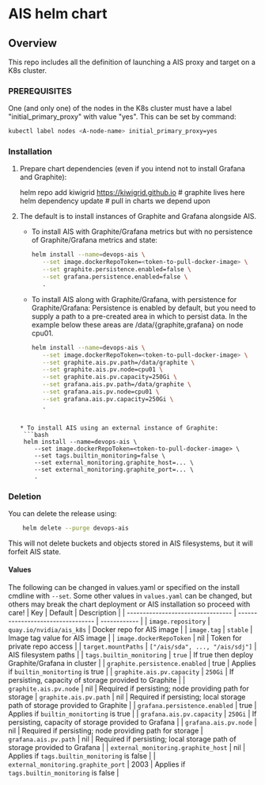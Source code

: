 # AIS helm chart 

## Overview

This repo includes all the definition of launching a AIS proxy and target on a K8s cluster.

### PREREQUISITES
One (and only one) of the nodes in the K8s cluster must have a label "initial_primary_proxy" with value "yes". This can be set by command:
```bash
kubectl label nodes <A-node-name> initial_primary_proxy=yes
```

### Installation

1. Prepare chart dependencies (even if you intend not to install Grafana and Graphite):

    helm repo add kiwigrid https://kiwigrid.github.io       # graphite lives here
    helm dependency update                                  # pull in charts we depend upon

2. The default is to install instances of Graphite and Grafana alongside AIS.

   * To install AIS with Graphite/Grafana metrics but with no persistence of Graphite/Grafana metrics and state:
     ```bash
     helm install --name=devops-ais \
        --set image.dockerRepoToken=<token-to-pull-docker-image> \
        --set graphite.persistence.enabled=false \
        --set grafana.persistence.enabled=false \
        .
      ```
   * To install AIS along with Graphite/Grafana, with persistence for Graphite/Grafana:
     Persistence is enabled by default, but you need to supply a path to a pre-created area in which to persist data. In the example below these areas are /data/{graphite,grafana} on node cpu01.
     ```bash
     helm install --name=devops-ais \
        --set image.dockerRepoToken=<token-to-pull-docker-image> \
        --set graphite.ais.pv.path=/data/graphite \
        --set graphite.ais.pv.node=cpu01 \
        --set graphite.ais.pv.capacity=250Gi \
        --set grafana.ais.pv.path=/data/graphite \
        --set grafana.ais.pv.node=cpu01 \
        --set grafana.ais.pv.capacity=250Gi \
        .
    ```

   * To install AIS using an external instance of Graphite:
     ```bash
     helm install --name=devops-ais \
        --set image.dockerRepoToken=<token-to-pull-docker-image> \
        --set tags.builtin_monitoring=false \
        --set external_monitoring.graphite_host=... \
        --set external_monitoring.graphite_port=... \
        .
    ```

### Deletion
You can delete the release using:
```bash
    helm delete --purge devops-ais
```
This will not delete buckets and objects stored in AIS filesystems, but it will forfeit AIS state.

#### Values

The following can be changed in values.yaml or specified on the install cmdline with `--set`. Some other values in `values.yaml` can be changed, but others may break the chart deployment or AIS installation so proceed with care!
| Key                               | Default                           | Description  |
| --------------------------------- | --------------------------------- | ------------ |
| `image.repository`                | `quay.io/nvidia/ais_k8s`          | Docker repo for AIS image |
| `image.tag`                       | `stable`                          | Image tag value for AIS image |
| `image.dockerRepoToken`           | nil                               | Token for private repo access |
| `target.mountPaths`               | `["/ais/sda", ..., "/ais/sdj"]`   | AIS filesystem paths |
| `tags.builtin_monitoring`         | `true`                            | If true then deploy Graphite/Grafana in cluster |
| `graphite.persistence.enabled`    | true                              | Applies if `builtin_monitorting` is true |
| `graphite.ais.pv.capacity`        | `250Gi`                           | If persisting, capacity of storage provided to Graphite |
| `graphite.ais.pv.node`            | nil                               | Required if persisting; node providing path for storage
| `graphite.ais.pv.path`            | nil                               | Required if persisting; local storage path of storage provided to Graphite |
| `grafana.persistence.enabled`    | true                              | Applies if `builtin_monitorting` is true |
| `grafana.ais.pv.capacity`        | `250Gi`                           | If persisting, capacity of storage provided to Grafana |
| `grafana.ais.pv.node`            | nil                               | Required if persisting; node providing path for storage
| `grafana.ais.pv.path`            | nil                               | Required if persisting; local storage path of storage provided to Grafana |
| `external_monitoring.graphite_host` | nil                             | Applies if `tags.builtin_monitoring` is false |
| `external_monitoring.graphite_port` | 2003                            | Applies if `tags.builtin_monitoring` is false |


